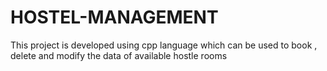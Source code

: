 # HOSTEL-MANAGEMENT
This project is developed using cpp language which can be used to book , delete and modify the data of available hostle rooms
